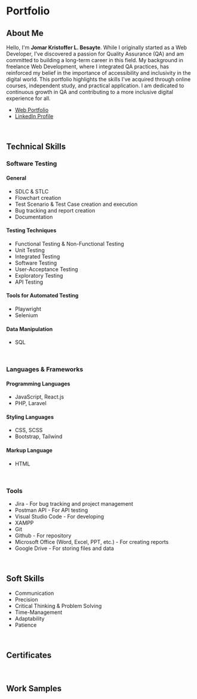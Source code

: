 # Portfolio

## About Me
Hello, I'm <b>Jomar Kristoffer L. Besayte</b>. While I originally started as a Web Developer, I've discovered a passion for Quality Assurance (QA) and am committed to building a long-term career in this field. My background in freelance Web Development, where I integrated QA practices, has reinforced my belief in the importance of accessibility and inclusivity in the digital world. This portfolio highlights the skills I've acquired through online courses, independent study, and practical application. I am dedicated to continuous growth in QA and contributing to a more inclusive digital experience for all.

* [Web Portfolio](https://www.linkedin.com/in/jomar-kristoffer-besayte-587256312/)  
* [LinkedIn Profile](https://www.linkedin.com/in/jomar-kristoffer-besayte-587256312/)
<br>

## Technical Skills
### Software Testing
#### General
* SDLC & STLC
* Flowchart creation
* Test Scenario & Test Case creation and execution
* Bug tracking and report creation
* Documentation  

#### Testing Techniques
* Functional Testing & Non-Functional Testing
* Unit Testing
* Integrated Testing
* Software Testing
* User-Acceptance Testing
* Exploratory Testing
* API Testing
  
#### Tools for Automated Testing
* Playwright
* Selenium

#### Data Manipulation
* SQL
<br>

### Languages & Frameworks
#### Programming Languages
* JavaScript, React.js
* PHP, Laravel 

#### Styling Languages
* CSS, SCSS
* Bootstrap, Tailwind 

#### Markup Language
* HTML
<br>

### Tools
* Jira - For bug tracking and project management
* Postman API - For API testing
* Visual Studio Code - For developing
* XAMPP
* Git
* Github - For repository
* Microsoft Office (Word, Excel, PPT, etc.) - For creating reports
* Google Drive - For storing files and data
<br>

## Soft Skills
* Communication
* Precision
* Critical Thinking & Problem Solving
* Time-Management
* Adaptability
* Patience
<br>

## Certificates
<br>

## Work Samples
